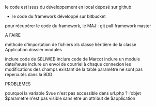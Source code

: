 
le code est issus du développement en local déposé sur github
+ le code du framework développé sur bitbucket

pour récupérer le code du framework, le MAJ :
git pull framework master


A FAIRE

méthode d'importation de fichiers xls
classe héritière de la classe Application
dossier modules

inclure code de SELIWEB
inclure code de Marcot
inclure un module date/heure
inclure un envoi de courriel à chaque connexion
les modifications des champs existant de la table paramètre ne sont pas répercutés dans la BDD

PROBLEMES

pourquoi la variable $vue n'est pas accessible dans url.php ?
l'objet $parametre n'est pas visible sans etre un attribut de $application

